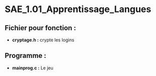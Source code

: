 # SAE_1.01_Apprentissage_Langues

## Fichier pour fonction :
    
- **cryptage.h :** crypte les logins

## Programme :

- **mainprog.c :** Le jeu